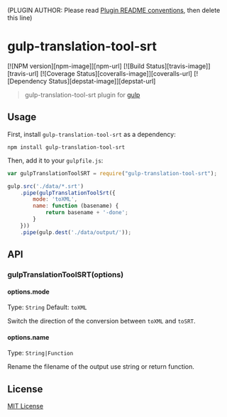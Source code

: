 (PLUGIN AUTHOR: Please read [Plugin README conventions](https://github.com/wearefractal/gulp/wiki/Plugin-README-Conventions), then delete this line)

# gulp-translation-tool-srt
[![NPM version][npm-image]][npm-url] [![Build Status][travis-image]][travis-url]  [![Coverage Status][coveralls-image]][coveralls-url] [![Dependency Status][depstat-image]][depstat-url]

> gulp-translation-tool-srt plugin for [gulp](https://github.com/wearefractal/gulp)

## Usage

First, install `gulp-translation-tool-srt` as a dependency:

```shell
npm install gulp-translation-tool-srt
```

Then, add it to your `gulpfile.js`:

```javascript
var gulpTranslationToolSRT = require("gulp-translation-tool-srt");

gulp.src('./data/*.srt')
    .pipe(gulpTranslationToolSrt({
        mode: 'toXML',
        name: function (basename) {
            return basename + '-done';
        }
    }))
    .pipe(gulp.dest('./data/output/'));
```

## API

### gulpTranslationToolSRT(options)

#### options.mode
Type: `String`
Default: `toXML`

Switch the direction of the conversion between `toXML` and `toSRT`.

#### options.name
Type: `String|Function`

Rename the filename of the output use string or return function.


## License

[MIT License](http://en.wikipedia.org/wiki/MIT_License)